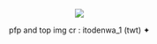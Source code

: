 <p align="center">
  <img src="https://iili.io/2WnyImF.png" />
</p>

<p align="center">
pfp and top img cr : itodenwa_1 (twt)
✦
</p>

